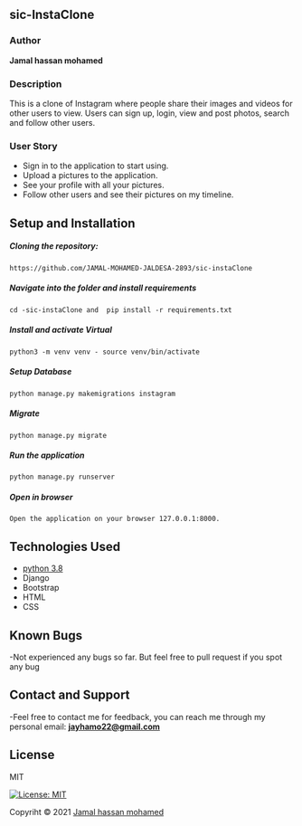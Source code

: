 ## sic-InstaClone
### Author

**Jamal hassan mohamed**

### Description
This is a clone of Instagram where people share their images and videos for other users to view. Users can sign up, login, view and post photos, search and follow other users.


### User Story
* Sign in to the application to start using.
* Upload a pictures to the application.
* See your profile with all your pictures.
* Follow other users and see their pictures on my timeline.

## Setup and Installation

##### Cloning the repository:
    https://github.com/JAMAL-MOHAMED-JALDESA-2893/sic-instaClone

##### Navigate into the folder and install requirements
    cd -sic-instaClone and  pip install -r requirements.txt 

##### Install and activate Virtual
    python3 -m venv venv - source venv/bin/activate 
##### Setup Database
    python manage.py makemigrations instagram
##### Migrate
    python manage.py migrate 
##### Run the application
    python manage.py runserver 
##### Open in browser
    Open the application on your browser 127.0.0.1:8000.

## Technologies Used

* [python 3.8](https://github.com/topics/python) 
* Django
* Bootstrap
* HTML
* CSS

## Known Bugs

-Not experienced any bugs so far. But feel free to pull request  if you spot any bug


## Contact and Support

-Feel free to contact me for feedback, you can reach me through my personal email:
  **jayhamo22@gmail.com**
 
## License

MIT

[![License: MIT](https://img.shields.io/badge/License-MIT-yellow.svg)](LICENSE)

Copyriht © 2021  [Jamal hassan mohamed](https://github.com/JAMAL-MOHAMED-JALDESA-2893)